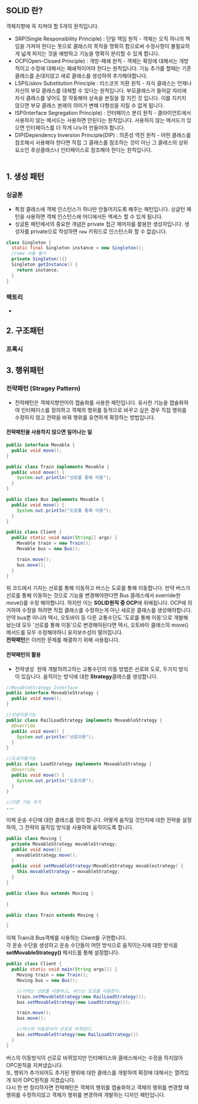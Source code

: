 ## SOLID 란?
객체지향에 꼭 지켜야 할 5개의 원칙입니다.
- SRP(Single Responsibility Principle) : 단일 책임 원칙 - 객체는 오직 하나의 책임을 가져야 한다는 뜻으로 클래스의 목적을 명확히 함으로써 수정사항이 불필요하게 넓게 퍼지는 것을 예방하고 기능을 명확히 분리할 수 있게 합니다.
- OCP(Open-Closed Principle) : 개방-패쇄 원칙 - 객체는 확장에 대해서는 개방적이고 수정에 대해서는 폐쇄적이어야 한다는 원칙입니다. 기능 추가를 할때는 기존 클래스를 손대지않고 새로 클래스를 생성하여 추가해야합니다. 
- LSP(Liskov Substitution Principle : 리스코프 치환 원칙 - 자식 클래스는 언제나 자신의 부모 클래스를 대체할 수 있다는 원칙입니다. 부모클래스가 들어갈 자리에 자식 클래스를 넣어도 잘 작동해야 상속을 본질을 잘 지킨 것 입니다. 이를 지키지 않으면 부모 클래스 본래의 의미가 변해 다형성을 지킬 수 없게 됩니다.
- ISP(Interface Segregation Principle) : 인터페이스 분리 원칙 - 클라이언트에서 사용하지 않는 메서드는 사용하면 안된다는 원칙입니다. 사용하지 않는 메서드가 있으면 인터페이스를 더 작게 나누어 만들어야 합니다.
- DIP(Dependency Inversion Principle(DIP) : 의존성 역전 원칙 - 어떤 클래스를 참조해서 사용해야 한다면 직접 그 클래스를 참조하는 것이 아닌 그 클래스의 상위 요소인 추상클래스나 인터페이스로 참조해야 한다는 원칙입니다.
<br><br>

## 1. 생성 패턴
### 싱글톤
- 특정 클래스에 객체 인스턴스가 하나만 만들어지도록 해주는 패턴입니다. 싱글턴 패턴을 사용하면 객체 인스턴스에 어디에서든 액세스 할 수 있게 됩니다.
- 싱글톤 패턴에서의 중요한 개념은 private 접근 제어자를 활용한 생성자입니다. 생성자를 private으로 작성하면 `new` 키워드로 인스턴스화 할 수 없습니다.
```java
class Singleton {
  static final Singleton instance = new Singleton();
  //new 사용 불가
  private Singleton(){}
  Singleton getInstance() {
    return instance;
  }
}
```
### 팩토리
- 

## 2. 구조패턴
### 프록시
## 3. 행위패턴
### 전략패턴 (Stragey Pattern)
- 전략패턴은 객체지향언어의 캡슐화를 사용한 패턴입니다. 유사한 기능을 캡슐화하여 인터페이스를 정의하고 객체의 행위를 동적으로 바꾸고 싶은 경우 직접 행위를 수정하지 않고 전략을 바꿔 행위를 유연하게 확장하는 방법입니다.

#### 전략패턴을 사용하지 않으면 일어나는 일
```java
public interface Movable {
  public void move();
}

public class Train implements Movable {
  public void move() {
    System.out.println("선로를 통해 이동");
  }
}

public class Bus implements Movable {
  public void move() {
    System.out.println("도로를 통해 이동");
  }
}

public class Client {
  public static void main(String[] args) {
    Movable train = new Train();
    Movable bus = new Bus();

    train.move();
    bus.move();
  }
}
```
위 코드에서 기차는 선로를 통해 이동하고 버스는 도로를 통해 이동합니다. 만약 버스가 선로를 통해 이동하는 것으로 기능을 변경해야한다면 Bus 클래스에서 override한 move()를 수정 해야합니다. 하지만 이는 **SOLID원칙 중 OCP**에 위배됩니다. OCP에 의거하여 수정을 하려면 직접 클래스를 수정하는게 아닌 새로운 클래스를 생성해야합니다.<br>
만약 bus뿐 아니라 택시, 오토바이 등 다른 교통수단도 '도로를 통해 이동'으로 개발해놨는데 모두 '선로를 통해 이동'으로 변경해야된다면 택시, 오토바이 클래스의 move()메서드를 모두 수정해야하니 유지보수성이 떨어집니다.<br>
**전략패턴**은 이러한 문제를 해결하기 위해 사용됩니다.<br>

#### 전략패턴의 활용
- 전략생성
&nbsp;현재 개발하려고하는 교통수단의 이동 방법은 선로와 도로, 두가지 방식이 있습니다. 움직이는 방식에 대한 **Strategy**클래스를 생성합니다.
```java
//MovableStrategy Interface
public interface MoveableStrategy {
  public void move();
}

//선로이용기능
public class RailLoadStrategy implements MoveableStrategy {
  @Override
  public void move() {
    System.out.println("선로이용");
  }
}

//도로이용기능
public class LoadStrategy implements MoveableStrategy {
  @Override
  public void move() {
    System.out.println("도로이용");
  }
}

//다른 기능 추가
...

```

이제 운송 수단에 대한 클래스를 정의 합니다. 어떻게 움직일 것인지에 대한 전략을 설정하여, 그 전략의 움직임 방식을 사용하여 움직이도록 합니다.
```java
public class Moving {
  private MovableStrategy movableStrategy;
  public void move(){
    movableStrategy.move();
  }
  public void setMovableStrategy(MovableStrategy movablestrategy) {
    this.movableStrategy = movableStrategy;
  }
}

public class Bus extends Moving {
  
}

public class Train extends Moving {

}
```

이제 Train과 Bus객체를 사용하는 Client를 구현합니다.<br>
각 운송 수단을 생성하고 운송 수단들이 어떤 방식으로 움직이는지에 대한 방식을 **setMovableStrategy()** 메서드를 통해 설정합니다.
```java
public class Client {
  public static void main(String args[]) {
    Moving train = new Train();
    Moving bus = new Bus();

    //기차는 선로를 이용하고, 버스는 도로를 이용한다.
    train.setMovableStrategy(new RailLoadStrategy());
    bus.setMovableStrategy(new LoadStrategy());

    train.move();
    bus.move();

    //버스의 이동방식이 선로로 바뀌었다.
    bus.setMovableStrategy(new RailLoadStrategy())
  }
}
```
버스의 이동방식이 선로로 바뀌었지만 인터페이스와 클래스에서는 수정을 하지않아 OPC원칙을 지켜냈습니다.<br>
또, 행위가 추가되어도 추가된 행위에 대한 클래스를 개발하여 확장에 대해서는 열려있게 되어 OPC원칙을 지켰습니다.<br>
다시 한 번 정리하자면 전략패턴은 객체의 행위를 캡슐화하고 객체의 행위를 변경할 때 행위를 수정하지않고 객체가 행위를 변경하여 개발하는 디자인 패턴입니다. 


